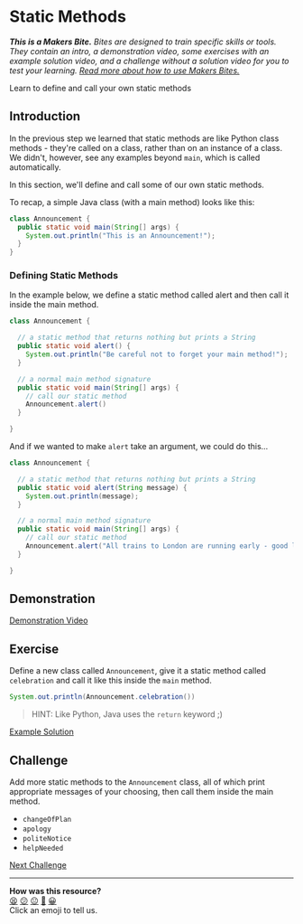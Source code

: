 # Static Methods

_**This is a Makers Bite.** Bites are designed to train specific skills or
tools. They contain an intro, a demonstration video, some exercises with an
example solution video, and a challenge without a solution video for you to test
your learning. [Read more about how to use Makers
Bites.](https://github.com/makersacademy/course/blob/main/labels/bites.md)_

Learn to define and call your own static methods

## Introduction

In the previous step we learned that static methods are like Python class methods - they're called on a class, rather than on an instance of a class. We didn't, however, see any examples beyond `main`, which is called automatically.

In this section, we'll define and call some of our own static methods.

To recap, a simple Java class (with a main method) looks like this:

```java
class Announcement {
  public static void main(String[] args) {
    System.out.println("This is an Announcement!");
  }
}
```

### Defining Static Methods

In the example below, we define a static method called alert and then call it inside the main method.

```java
class Announcement {

  // a static method that returns nothing but prints a String
  public static void alert() {
    System.out.println("Be careful not to forget your main method!");
  }

  // a normal main method signature
  public static void main(String[] args) {
    // call our static method
    Announcement.alert()
  }

}
```

And if we wanted to make `alert` take an argument, we could do this...

```java
class Announcement {

  // a static method that returns nothing but prints a String
  public static void alert(String message) {
    System.out.println(message);
  }

  // a normal main method signature
  public static void main(String[] args) {
    // call our static method
    Announcement.alert("All trains to London are running early - good luck!")
  }

}
```

## Demonstration

[Demonstration Video](https://youtu.be/sXZxu8bz3Rw)

## Exercise

Define a new class called `Announcement`, give it a static method called `celebration` and call it like this inside the `main` method.

```java
System.out.println(Announcement.celebration())
```

> HINT: Like Python, Java uses the `return` keyword ;)

[Example Solution](https://youtu.be/MQW2kaGTaAA)

## Challenge

Add more static methods to the `Announcement` class, all of which print appropriate messages of your choosing, then call them inside the main method.

* `changeOfPlan`
* `apology`
* `politeNotice`
* `helpNeeded`


[Next Challenge](04_instance_methods_bite.md)

<!-- BEGIN GENERATED SECTION DO NOT EDIT -->

---

**How was this resource?**  
[😫](https://airtable.com/shrUJ3t7KLMqVRFKR?prefill_Repository=makersacademy%2Fjava-fundamentals-with-intellij&prefill_File=bites%2F03_static_methods_bite.md&prefill_Sentiment=😫) [😕](https://airtable.com/shrUJ3t7KLMqVRFKR?prefill_Repository=makersacademy%2Fjava-fundamentals-with-intellij&prefill_File=bites%2F03_static_methods_bite.md&prefill_Sentiment=😕) [😐](https://airtable.com/shrUJ3t7KLMqVRFKR?prefill_Repository=makersacademy%2Fjava-fundamentals-with-intellij&prefill_File=bites%2F03_static_methods_bite.md&prefill_Sentiment=😐) [🙂](https://airtable.com/shrUJ3t7KLMqVRFKR?prefill_Repository=makersacademy%2Fjava-fundamentals-with-intellij&prefill_File=bites%2F03_static_methods_bite.md&prefill_Sentiment=🙂) [😀](https://airtable.com/shrUJ3t7KLMqVRFKR?prefill_Repository=makersacademy%2Fjava-fundamentals-with-intellij&prefill_File=bites%2F03_static_methods_bite.md&prefill_Sentiment=😀)  
Click an emoji to tell us.

<!-- END GENERATED SECTION DO NOT EDIT -->
